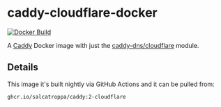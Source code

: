 # caddy-cloudflare-docker

[![Docker Build](https://github.com/salcatroppa/caddy-cloudflare-docker/actions/workflows/docker-publish.yml/badge.svg?branch=main)](https://github.com/salcatroppa/caddy-cloudflare-docker/actions/workflows/docker-publish.yml)

A [Caddy](https://github.com/caddyserver/caddy-docker) Docker image with just the [caddy-dns/cloudflare](https://github.com/caddy-dns/cloudflare) module.

## Details

This image it's built nightly via GitHub Actions and it can be pulled from:
```
ghcr.io/salcatroppa/caddy:2-cloudflare
```
